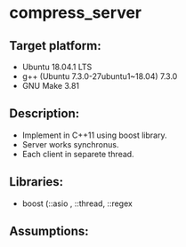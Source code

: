 # compress_server

## Target platform:
  - Ubuntu 18.04.1 LTS
  - g++ (Ubuntu 7.3.0-27ubuntu1~18.04) 7.3.0
  - GNU Make 3.81
  
## Description:
  - Implement in C++11 using boost library.
  - Server works synchronus.
  - Each client in separete thread. 

## Libraries:
  - boost (::asio , ::thread, ::regex
  
## Assumptions:
  
